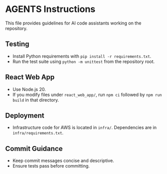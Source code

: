 # AGENTS Instructions

This file provides guidelines for AI code assistants working on the repository.

## Testing
- Install Python requirements with `pip install -r requirements.txt`.
- Run the test suite using `python -m unittest` from the repository root.

## React Web App
- Use Node.js 20.
- If you modify files under `react_web_app/`, run `npm ci` followed by `npm run build` in that directory.

## Deployment
- Infrastructure code for AWS is located in `infra/`. Dependencies are in `infra/requirements.txt`.

## Commit Guidance
- Keep commit messages concise and descriptive.
- Ensure tests pass before committing.

